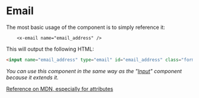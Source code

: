 Email
=====

The most basic usage of the component is to simply reference it:

```blade
    <x-email name="email_address" />
```

This will output the following HTML:

```html
<input name="email_address" type="email" id="email_address" class="form-control">
```

*You can use this component in the same way as the "[Input](./docs/inputs/inputs.md#input)" component because it extends it.*

[Reference on MDN, especially for attributes](https://developer.mozilla.org/en-US/docs/Web/HTML/Element/input/email)
